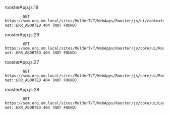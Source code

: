 roosterApp.js:19 
            
            
            GET https://som.org.om.local/sites/MulderT/T/WebApps/Rooster/js/ui/contextmenuN.js net::ERR_ABORTED 404 (NOT FOUND)
roosterApp.js:29 
            
            
            GET https://som.org.om.local/sites/MulderT/T/WebApps/Rooster/js/core/ui/RoosterGrid.js net::ERR_ABORTED 404 (NOT FOUND)
roosterApp.js:27 
            
            
            GET https://som.org.om.local/sites/MulderT/T/WebApps/Rooster/js/core/ui/RoosterHeader.js net::ERR_ABORTED 404 (NOT FOUND)
roosterApp.js:28 
            
            
            GET https://som.org.om.local/sites/MulderT/T/WebApps/Rooster/js/core/ui/Legenda.js net::ERR_ABORTED 404 (NOT FOUND)
